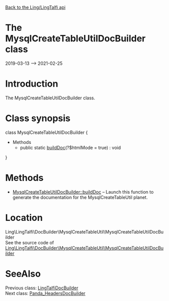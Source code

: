 [Back to the Ling/LingTalfi api](https://github.com/lingtalfi/LingTalfi/blob/master/doc/api/Ling/LingTalfi.md)



The MysqlCreateTableUtilDocBuilder class
================
2019-03-13 --> 2021-02-25






Introduction
============

The MysqlCreateTableUtilDocBuilder class.



Class synopsis
==============


class <span class="pl-k">MysqlCreateTableUtilDocBuilder</span>  {

- Methods
    - public static [buildDoc](https://github.com/lingtalfi/LingTalfi/blob/master/doc/api/Ling/LingTalfi/DocBuilder/MysqlCreateTableUtil/MysqlCreateTableUtilDocBuilder/buildDoc.md)(?$htmlMode = true) : void

}






Methods
==============

- [MysqlCreateTableUtilDocBuilder::buildDoc](https://github.com/lingtalfi/LingTalfi/blob/master/doc/api/Ling/LingTalfi/DocBuilder/MysqlCreateTableUtil/MysqlCreateTableUtilDocBuilder/buildDoc.md) &ndash; Launch this function to generate the documentation for the MysqlCreateTableUtil planet.





Location
=============
Ling\LingTalfi\DocBuilder\MysqlCreateTableUtil\MysqlCreateTableUtilDocBuilder<br>
See the source code of [Ling\LingTalfi\DocBuilder\MysqlCreateTableUtil\MysqlCreateTableUtilDocBuilder](https://github.com/lingtalfi/LingTalfi/blob/master/DocBuilder/MysqlCreateTableUtil/MysqlCreateTableUtilDocBuilder.php)



SeeAlso
==============
Previous class: [LingTalfiDocBuilder](https://github.com/lingtalfi/LingTalfi/blob/master/doc/api/Ling/LingTalfi/DocBuilder/LingTalfi/LingTalfiDocBuilder.md)<br>Next class: [Panda_HeadersDocBuilder](https://github.com/lingtalfi/LingTalfi/blob/master/doc/api/Ling/LingTalfi/DocBuilder/Panda_Headers/Panda_HeadersDocBuilder.md)<br>
